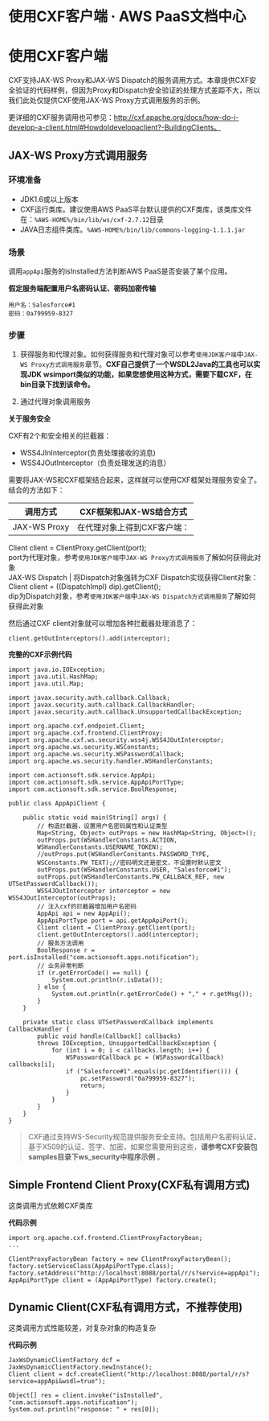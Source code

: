 # 使用CXF客户端 · AWS PaaS文档中心

# 使用CXF客户端

CXF支持JAX-WS Proxy和JAX-WS Dispatch的服务调用方式。本章提供CXF安全验证的代码样例，但因为Proxy和Dispatch安全验证的处理方式差距不大，所以我们此处仅提供CXF使用JAX-WS Proxy方式调用服务的示例。

更详细的CXF服务调用也可参见：<http://cxf.apache.org/docs/how-do-i-develop-a-client.html#HowdoIdevelopaclient?-BuildingClients。>

## JAX-WS Proxy方式调用服务

### 环境准备

  * JDK1.6或以上版本
  * CXF运行类库。建议使用AWS PaaS平台默认提供的CXF类库，该类库文件在：`%AWS-HOME%/bin/lib/ws/cxf-2.7.12`目录
  * JAVA日志组件类库。`%AWS-HOME%/bin/lib/commons-logging-1.1.1.jar`

### 场景

调用`appApi`服务的isInstalled方法判断AWS PaaS是否安装了某个应用。

**假定服务端配置用户名密码认证、密码加密传输**
    
    
    用户名：Salesforce#1
    密码：0a799959-8327
    

### 步骤

  1. 获得服务和代理对象。如何获得服务和代理对象可以参考`使用JDK客户端`中`JAX-WS Proxy方式调用服务`章节。**CXF自己提供了一个WSDL2Java的工具也可以实现JDK wsimport类似的功能，如果您想使用这种方式，需要下载CXF，在bin目录下找到该命令。**  
  

  2. 通过代理对象调用服务  

**关于服务安全**

CXF有2个和安全相关的拦截器：

  * WSS4JInInterceptor(负责处理接收的消息)
  * WSS4JOutInterceptor（负责处理发送的消息）

需要将JAX-WS和CXF框架结合起来，这样就可以使用CXF框架处理服务安全了。结合的方法如下：

调用方式 | CXF框架和JAX-WS结合方式  
---|---  
JAX-WS Proxy | 在代理对象上得到CXF客户端：  
Client client = ClientProxy.getClient(port);  
port为代理对象，参考`使用JDK客户端`中`JAX-WS Proxy方式调用服务`了解如何获得此对象  
JAX-WS Dispatch | 将Dispatch对象强转为CXF Dispatch实现获得Client对象：  
Client client = ((DispatchImpl) dip).getClient();  
dip为Dispatch对象，参考`使用JDK客户端`中`JAX-WS Dispatch方式调用服务`了解如何获得此对象  
  
然后通过CXF client对象就可以增加各种拦截器处理消息了：
    
    
    client.getOutInterceptors().add(interceptor);
    

**完整的CXF示例代码**
    
    
    import java.io.IOException;
    import java.util.HashMap;
    import java.util.Map;
    
    import javax.security.auth.callback.Callback;
    import javax.security.auth.callback.CallbackHandler;
    import javax.security.auth.callback.UnsupportedCallbackException;
    
    import org.apache.cxf.endpoint.Client;
    import org.apache.cxf.frontend.ClientProxy;
    import org.apache.cxf.ws.security.wss4j.WSS4JOutInterceptor;
    import org.apache.ws.security.WSConstants;
    import org.apache.ws.security.WSPasswordCallback;
    import org.apache.ws.security.handler.WSHandlerConstants;
    
    import com.actionsoft.sdk.service.AppApi;
    import com.actionsoft.sdk.service.AppApiPortType;
    import com.actionsoft.sdk.service.BoolResponse;
    
    public class AppApiClient {
    
        public static void main(String[] args) {
            // 构造拦截器，设置用户名密码属性和认证类型
            Map<String, Object> outProps = new HashMap<String, Object>();
            outProps.put(WSHandlerConstants.ACTION,
            WSHandlerConstants.USERNAME_TOKEN);
            //outProps.put(WSHandlerConstants.PASSWORD_TYPE,
            WSConstants.PW_TEXT);//密码明文还是密文，不设置时默认密文
            outProps.put(WSHandlerConstants.USER, "Salesforce#1");
            outProps.put(WSHandlerConstants.PW_CALLBACK_REF, new UTSetPasswordCallback());
            WSS4JOutInterceptor interceptor = new WSS4JOutInterceptor(outProps);
            // 注入cxf的拦截器增加用户名密码
            AppApi api = new AppApi();
            AppApiPortType port = api.getAppApiPort();
            Client client = ClientProxy.getClient(port);
            client.getOutInterceptors().add(interceptor);
            // 服务方法调用
            BoolResponse r = port.isInstalled("com.actionsoft.apps.notification");
            // 业务异常判断
            if (r.getErrorCode() == null) {
                System.out.println(r.isData());
            } else {
                System.out.println(r.getErrorCode() + "," + r.getMsg());
            }
        }
    
        private static class UTSetPasswordCallback implements CallbackHandler {
            public void handle(Callback[] callbacks)
            throws IOException, UnsupportedCallbackException {
                for (int i = 0; i < callbacks.length; i++) {
                    WSPasswordCallback pc = (WSPasswordCallback) callbacks[i];
                    if ("Salesforce#1".equals(pc.getIdentifier())) {
                        pc.setPassword("0a799959-8327");
                        return;
                    }
                }
            }
        }
    }
    

> CXF通过支持WS-Security规范提供服务安全支持。包括用户名密码认证，基于X509的认证、签字、加密，如果您需要用到这些，**请参考CXF安装包samples目录下ws_security中程序示例** 。

## Simple Frontend Client Proxy(CXF私有调用方式)

这类调用方式依赖CXF类库

**代码示例**
    
    
    import org.apache.cxf.frontend.ClientProxyFactoryBean;
    ...
    
    ClientProxyFactoryBean factory = new ClientProxyFactoryBean();
    factory.setServiceClass(AppApiPortType.class);
    factory.setAddress("http://localhost:8088/portal/r/s?service=appApi");
    AppApiPortType client = (AppApiPortType) factory.create();
    

## Dynamic Client(CXF私有调用方式，不推荐使用)

这类调用方式性能较差，对复杂对象的构造复杂

**代码示例**
    
    
    JaxWsDynamicClientFactory dcf = JaxWsDynamicClientFactory.newInstance();
    Client client = dcf.createClient("http://localhost:8088/portal/r/s?service=appApi&wsdl=true");
    
    Object[] res = client.invoke("isInstalled", "com.actionsoft.apps.notification");
    System.out.println("response: " + res[0]);